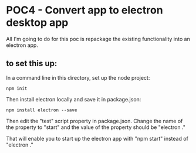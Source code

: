 

# POC4 - Convert app to electron desktop app

All I'm going to do for this poc is repackage the existing functionality into an electron app.


## to set this up:

In a command line in this directory, set up the node project:

    npm init

Then install electron locally and save it in package.json:

    npm install electron --save

Then edit the "test" script property in package.json. Change the name of the property to "start" and the value of the property should be "electron ."

That will enable you to start up the electron app with "npm start" instead of "electron ."





